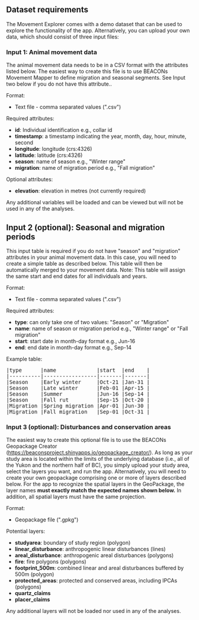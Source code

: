 ## Dataset requirements

The Movement Explorer comes with a demo dataset that can be used to explore the functionality of the app. Alternatively, you can upload your own data, which should consist of three input files:

### Input 1: Animal movement data

The animal movement data needs to be in a CSV format with the attributes listed below. The easiest way to create this file is to use BEACONs Movement Mapper to define migration and seasonal segments. See Input two below if you do not have this attribute..

Format:
- Text file - comma separated values (".csv")

Required attributes:
- **id**: Individual identification e.g., collar id
- **timestamp**: a timestamp indicating the year, month, day, hour, minute, second
- **longitude**: longitude (crs:4326)
- **latitude**: latitude (crs:4326)
- **season**: name of season e.g., "Winter range"
- **migration**: name of migration period e.g., "Fall migration"

Optional attributes:
- **elevation**: elevation in metres (not currently required)

Any additional variables will be loaded and can be viewed but will not be used in any of the analyses. 

## Input 2 (optional): Seasonal and migration periods

This input table is required if you do not have "season" and "migration" attributes in your animal movement data. In this case, you will need to create a simple table as described below. This table will then be automatically merged to your movement data. Note: This table will assign the same start and end dates for all individuals and years.

Format:
- Text file - comma separated values (".csv")

Required attributes:
- **type**: can only take one of two values: "Season" or "Migration"
- **name**: name of season or migration period e.g., "Winter range" or "Fall migration"
- **start**: start date in month-day format e.g., Jun-16
- **end**: end date in month-day format e.g., Sep-14

Example table:

<pre>
|type      |name             |start  |end    |
|----------|-----------------|-------|-------|
|Season    |Early winter     |Oct-21 |Jan-31 |
|Season    |Late winter      |Feb-01 |Apr-15 |
|Season    |Summer           |Jun-16 |Sep-14 |
|Season    |Fall rut         |Sep-15 |Oct-20 |
|Migration |Spring migration |Apr-01 |Jun-30 |
|Migration |Fall migration   |Sep-01 |Oct-31 |
</pre>


### Input 3 (optional): Disturbances and conservation areas

The easiest way to create this optional file is to use the BEACONs Geopackage Creator (https://beaconsproject.shinyapps.io/geopackage_creator/). As long as your study area is located within the limits of the underlying database (i.e., all of the Yukon and the northern half of BC), you simply upload your study area, select the layers you want, and run the app. Alternatively, you will need to create your own geopackage comprising one or more of layers described below. For the app to recognize the spatial layers in the GeoPackage, the layer names **must exactly match the expected names shown below.** In addition, all spatial layers must have the same projection.

Format: 
- Geopackage file (".gpkg")

Potential layers:

- **studyarea**: boundary of study region (polygon)
- **linear_disturbance**: anthropogenic linear disturbances (lines)
- **areal_disturbance**: anthropogenic areal disturbances (polygons)
- **fire**: fire polygons (polygons)
- **footprint_500m**: combined linear and areal disturbances buffered by 500m (polygon)
- **protected_areas**: protected and conserved areas, including IPCAs (polygons)
- **quartz_claims**
- **placer_claims**

Any additional layers will not be loaded nor used in any of the analyses.
